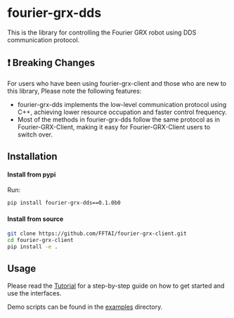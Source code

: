 # fourier-grx-dds

This is the library for controlling the Fourier GRX robot using DDS communication protocol.

## ❗ Breaking Changes

For users who have been using fourier-grx-client and those who are new to this library, Please note the following features:

- fourier-grx-dds implements the low-level communication protocol using C++, achieving lower resource occupation and faster control frequency.
- Most of the methods in fourier-grx-dds follow the same protocol as in Fourier-GRX-Client, making it easy for Fourier-GRX-Client users to switch over.
## Installation

#### Install from pypi

Run:

```bash
pip install fourier-grx-dds==0.1.0b0

```

#### Install from source

```bash
git clone https://github.com/FFTAI/fourier-grx-client.git
cd fourier-grx-client
pip install -e .
```

## Usage

Please read the [Tutorial](tutorial.ipynb) for a step-by-step guide on how to get started and use the interfaces.

Demo scripts can be found in the [examples](examples/) directory.
